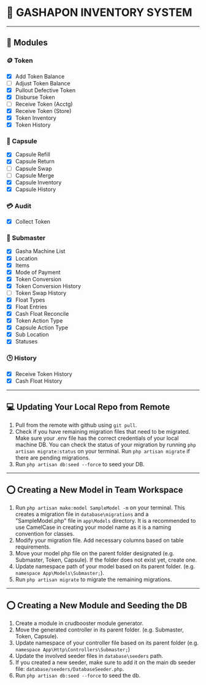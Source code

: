 # 📄 GASHAPON INVENTORY SYSTEM

---

## 📔 Modules

### 🪙 Token

-   [x] Add Token Balance
-   [ ] Adjust Token Balance
-   [x] Pullout Defective Token
-   [x] Disburse Token
-   [ ] Receive Token (Acctg)
-   [x] Receive Token (Store)
-   [x] Token Inventory
-   [x] Token History

### 💊 Capsule

-   [x] Capsule Refill
-   [x] Capsule Return
-   [ ] Capsule Swap
-   [ ] Capsule Merge
-   [x] Capsule Inventory
-   [x] Capsule History

### 💳 Audit

-   [x] Collect Token

### 📃 Submaster

-   [x] Gasha Machine List
-   [x] Location
-   [x] Items
-   [x] Mode of Payment
-   [x] Token Conversion
-   [x] Token Conversion History
-   [ ] Token Swap History
-   [x] Float Types
-   [x] Float Entries
-   [x] Cash Float Reconcile
-   [x] Token Action Type
-   [x] Capsule Action Type
-   [x] Sub Location
-   [x] Statuses

### 🕒 History

-   [x] Receive Token History
-   [x] Cash Float History

---

## 💻 Updating Your Local Repo from Remote

1. Pull from the remote with github using `git pull`.
2. Check if you have remaining migration files that need to be migrated. Make sure your .env file has the correct credentials of your local machine DB. You can check the status of your migration by running `php artisan migrate:status` on your terminal. Run `php artisan migrate` if there are pending migrations.
3. Run `php artisan db:seed --force` to seed your DB.

---

## ⭕ Creating a New Model in Team Workspace

1. Run `php artisan make:model SampleModel -m` on your terminal. This creates a migration file in `database\migrations` and a "SampleModel.php" file in `app\Models` directory. It is a recommended to use CamelCase in creating your model name as it is a naming convention for classes.
2. Modify your migration file. Add necessary columns based on table requirements.
3. Move your model php file on the parent folder designated (e.g. Submaster, Token, Capsule). If the folder does not exist yet, create one.
4. Update namespace path of your model based on its parent folder. (e.g. `namespace App\Models\Submaster;`).
5. Run `php artisan migrate` to migrate the remaining migrations.

---

## ⭕ Creating a New Module and Seeding the DB

1. Create a module in crudbooster module generator.
2. Move the generated controller in its parent folder. (e.g. Submaster, Token, Capsule).
3. Update namespace of your controller file based on its parent folder (e.g. `namespace App\Http\Controllers\Submaster;`)
4. Update the involved seeder files in `database\seeders` path.
5. If you created a new seeder, make sure to add it on the main db seeder file: `database/seeders/DatabaseSeeder.php`.
6. Run `php artisan db:seed --force` to seed the db.
